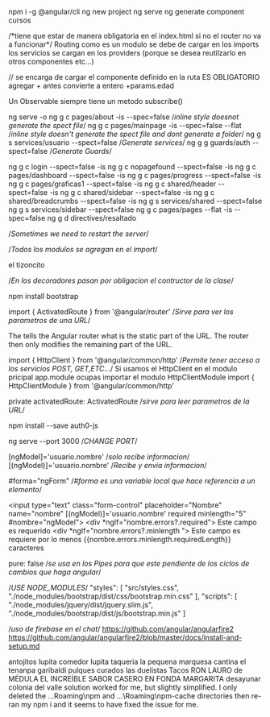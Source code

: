 npm i -g @angular/cli
ng new project
ng serve
ng generate component cursos

<base href="/"> /*tiene que estar de manera obligatoria en el index.html si no el router no va a funcionar*/
Routing como es un modulo se debe de cargar en los imports
los servicios se cargan en los providers (porque se desea reutilzarlo en otros componentes etc...)


<router-outlet></router-outlet> // se encarga de cargar el componente definido en la ruta ES OBLIGATORIO  
agregar + antes convierte a entero +params.edad

Un Observable siempre tiene un metodo subscribe()

ng serve -o
ng g c pages/about -is --spec=false /*inline style doesnot generate the spect file*/
ng g c pages/mainpage -is --spec=false --flat /*inline style doesn't generate the spect file and dont generate a folder*/
ng g s services/usuario --spect=false /*Generate services*/
ng g g guards/auth --spect=false /*Generate Guards*/


ng g c login --spect=false -is
ng g c nopagefound --spect=false -is
ng g c pages/dashboard --spect=false -is
ng g c pages/progress --spect=false -is
ng g c pages/graficas1 --spect=false -is
ng g c shared/header --spect=false -is
ng g c shared/sidebar --spect=false -is
ng g c shared/breadcrumbs --spect=false -is
ng g s services/shared --spect=false
ng g s services/sidebar --spect=false
ng g c pages/pages --flat -is --spec=false
ng g d directives/resaltado

/*Sometimes we need to restart the server*/

/*Todos los modulos se agregan en el import*/

el tizoncito

/*En los decoradores pasan por obligacion el contructor de la clase*/

npm install bootstrap

import { ActivatedRoute } from '@angular/router' /*Sirve para ver los parametros de una URL*/

The <base href="/"> tells the Angular router what is the static part of the URL. The router then only modifies the remaining part of the URL.

import { HttpClient } from '@angular/common/http' /*Permite tener acceso a los servicios POST, GET,ETC...*/
Si usamos el HttpClient en el modulo pricipal app.module ocupas importar el modulo HttpClientModule
import { HttpClientModule } from '@angular/common/http'

private activatedRoute: ActivatedRoute /*sirve para leer parametros de la URL*/


npm install --save auth0-js
<script type="text/javascript" src="node_modules/auth0-js/build/auth0.js"></script>
<script src="https://cdn.auth0.com/js/auth0/9.5.1/auth0.min.js"></script>

ng serve --port 3000 /*CHANGE PORT*/

[ngModel]='usuario.nombre' /*solo recibe informacion*/
[(ngModel)]='usuario.nombre'  /*Recibe y envia informacion*/

#forma="ngForm" /*#forma es una variable local que hace referencia a un elemento*/

  <input type="text" class="form-control" placeholder="Nombre" name="nombre" [(ngModel)]='usuario.nombre' required minlength="5" #nombre="ngModel">
        <div *ngIf="nombre.errors?.required">
          Este campo es requerido
        </div>
        <div *ngIf="nombre.errors?.minlength ">
          Este campo es requiere por lo menos {{nombre.errors.minlength.requiredLength}} caracteres
        </div>


  pure: false /*se usa en los Pipes para que este pendiente de los ciclos de cambios que haga angular*/



/*USE NODE_MODULES*/
"styles": [
              "src/styles.css",
              "./node_modules/bootstrap/dist/css/bootstrap.min.css"
            ],
            "scripts": [
              "./node_modules/jquery/dist/jquery.slim.js",
              "./node_modules/bootstrap/dist/js/bootstrap.min.js"
            ]



/*uso de firebase en el chat*/
https://github.com/angular/angularfire2
https://github.com/angular/angularfire2/blob/master/docs/install-and-setup.md

antojitos lupita
comedor lupita
taqueria la pequena marquesa
cantina el tenanpa garibaldi
pulques curados las duelistas
Tacos RON LAURO de MÉDULA
EL INCREÍBLE SABOR CASERO EN FONDA MARGARITA desayunar colonia del valle
solution worked for me, but slightly simplified. I only deleted the ...Roaming\npm and ...\Roaming\npm-cache directories then re-ran my npm i and it seems to have fixed the issue for me.
